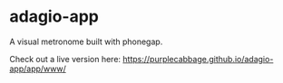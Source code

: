 # adagio-app

A visual metronome built with phonegap.

Check out a live version here: https://purplecabbage.github.io/adagio-app/app/www/
